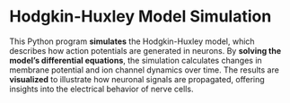 # Hodgkin-Huxley Model Simulation

This Python program **simulates** the Hodgkin-Huxley model, which describes how action potentials are generated in neurons. By **solving the model’s differential equations**, the simulation calculates changes in membrane potential and ion channel dynamics over time. 
The results are **visualized** to illustrate how neuronal signals are propagated, offering insights into the electrical behavior of nerve cells.
